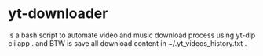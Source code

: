 # yt-downloader
is a bash script to automate video and music download process using yt-dlp cli app . and BTW is save all download content in ~/.yt_videos_history.txt .
